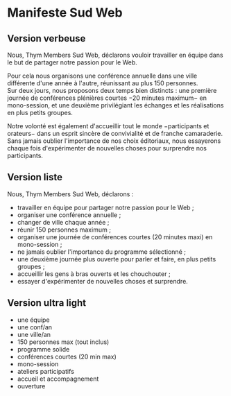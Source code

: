 # Manifeste Sud Web

## Version verbeuse

Nous, Thym Members Sud Web, déclarons vouloir travailler en équipe dans le but de partager notre passion pour le Web.

Pour cela nous organisons une conférence annuelle dans une ville différente d'une année à l'autre, réunissant au plus 150 personnes.  
Sur deux jours, nous proposons deux temps bien distincts : une première journée de conférences plénières courtes −20 minutes maximum− en mono-session, et une deuxième privilégiant les échanges et les réalisations en plus petits groupes.

Notre volonté est également d'accueillir tout le monde −participants et orateurs− dans un esprit sincère de convivialité et de franche camaraderie.  
Sans jamais oublier l'importance de nos choix éditoriaux, nous essayerons chaque fois d'expérimenter de nouvelles choses pour surprendre nos participants.


## Version liste

Nous, Thym Members Sud Web, déclarons :

- travailler en équipe pour partager notre passion pour le Web ;
- organiser une conférence annuelle ;
- changer de ville chaque année ;
- réunir 150 personnes maximum ;
- organiser une journée de conférences courtes (20 minutes maxi) en mono-session ;
- ne jamais oublier l'importance du programme sélectionné ;
- une deuxième journée plus ouverte pour parler et faire, en plus petits groupes ;
- accueillir les gens à bras ouverts et les chouchouter ;
- essayer d'expérimenter de nouvelles choses et surprendre.


## Version ultra light

- une équipe
- une conf/an
- une ville/an
- 150 personnes max (tout inclus)
- programme solide
- conférences courtes (20 min max)
- mono-session
- ateliers participatifs
- accueil et accompagnement
- ouverture
